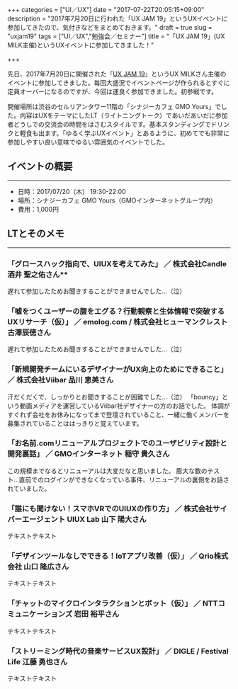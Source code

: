 +++
categories = ["UI／UX"]
date = "2017-07-22T20:05:15+09:00"
description = "2017年7月20日に行われた「UX JAM 19」というUXイベントに参加してきたので、気付きなどをまとめておきます。"
draft = true
slug = "uxjam19"
tags = ["UI／UX","勉強会／セミナー"]
title = "「UX JAM 19」(UX MILK主催)というUXイベントに参加してきました！"

+++


先日、2017年7月20日に開催された「[UX JAM 19](https://uxmilk.connpass.com/event/61245/)」というUX MILKさん主催のイベントに参加してきました。毎回大盛況でイベントページが作られるとすぐに定員オーバーになるのですが、今回は運良く参加できました。初参戦です。

開催場所は渋谷のセルリアンタワー11階の「シナジーカフェ GMO Yours」でした。内容はUXをテーマにしたLT（ライトニングトーク）であいだあいだに参加者どうしでの交流会の時間をはさむスタイルです。基本スタンディングでドリンクと軽食も出ます。「ゆるく学ぶUXイベント」とあるように、初めてでも非常に参加しやすい良い意味でゆるい雰囲気のイベントでした。

## イベントの概要
---
- 日時：2017/07/20（木） 19:30-22:00
- 場所：シナジーカフェ GMO Yours（GMOインターネットグループ内）
- 費用：1,000円


## LTとそのメモ
---
### 「グロースハック指向で、UIUXを考えてみた」 ／ 株式会社Candle 酒井 聖之佑さん**

遅れて参加したためお聞きすることができませんでした…（泣）

### 「嘘をつくユーザーの腹をエグる？行動観察と生体情報で突破するUXリサーチ（仮）」 ／ emolog.com / 株式会社ヒューマンクレスト 古澤辰徳さん

遅れて参加したためお聞きすることができませんでした…（泣）

### 「新規開発チームにいるデザイナーがUX向上のためにできること」 ／ 株式会社Viibar 品川 恵美さん

汗だくだくで、しっかりとお聞きすることが困難でした…（泣）
「bouncy」という動画メディアを運営しているViibar社デザイナーの方のお話でした。
体調がすぐれず会社をお休みになってまで登壇されていること、一緒に働くメンバーを募集されていることははっきりと覚えています。


### 「お名前.comリニューアルプロジェクトでのユーザビリティ設計と開発裏話」 ／ GMOインターネット 稲守 貴久さん

この規模までなるとリニューアルは大変だなと思いました。
膨大な数のテスト…直前でのログインができなくなっている事件、リニューアルの裏側をお話されていました。


### 「誰にも聞けない！スマホVRでのUIUXの作り方」 ／ 株式会社サイバーエージェント UIUX Lab 山下 陽大さん
テキストテキスト

### 「デザインツールなしでできる！IoTアプリ改善（仮）」 ／ Qrio株式会社 山口 隆広さん
テキストテキスト

### 「チャットのマイクロインタラクションとボット（仮）」 ／ NTTコミュニケーションズ 岩田 裕平さん
テキストテキスト

### 「ストリーミング時代の音楽サービスUX設計」 ／ DIGLE / Festival Life 江藤 勇也さん
テキストテキスト

